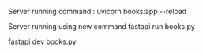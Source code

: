 Server running command : uvicorn books:app --reload

Server running using new command 
fastapi run books.py 

fastapi dev books.py 